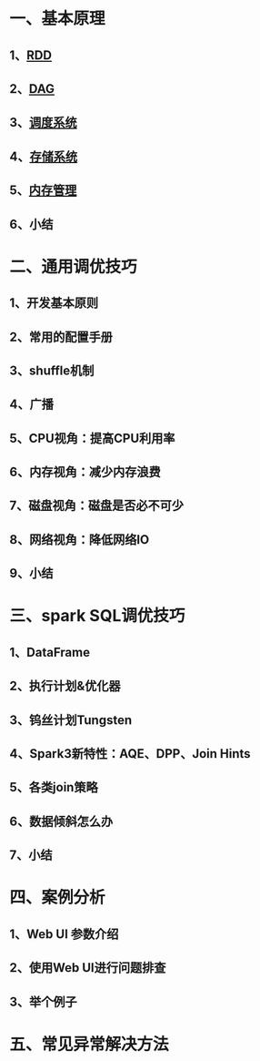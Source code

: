# 一、基本原理
  ## 1、[RDD](https://github.com/chaopeng1024/Data/blob/gh-pages/03%20%E6%95%B0%E6%8D%AE%E8%AE%A1%E7%AE%97/spark/spark3%E6%80%A7%E8%83%BD%E4%BC%98%E5%8C%96/%E4%B8%80%E3%80%81%E5%9F%BA%E6%9C%AC%E5%8E%9F%E7%90%86/1%20RDD.md)
  ## 2、[DAG](https://github.com/chaopeng1024/Data/blob/gh-pages/03%20%E6%95%B0%E6%8D%AE%E8%AE%A1%E7%AE%97/spark/spark3%E6%80%A7%E8%83%BD%E4%BC%98%E5%8C%96/%E4%B8%80%E3%80%81%E5%9F%BA%E6%9C%AC%E5%8E%9F%E7%90%86/2%20DAG.md)
  ## 3、[调度系统](https://github.com/chaopeng1024/Data/blob/gh-pages/03%20%E6%95%B0%E6%8D%AE%E8%AE%A1%E7%AE%97/spark/spark3%E6%80%A7%E8%83%BD%E4%BC%98%E5%8C%96/%E4%B8%80%E3%80%81%E5%9F%BA%E6%9C%AC%E5%8E%9F%E7%90%86/3%20%E8%B0%83%E5%BA%A6%E7%B3%BB%E7%BB%9F.md)
  ## 4、[存储系统](https://github.com/chaopeng1024/Data/blob/gh-pages/03%20%E6%95%B0%E6%8D%AE%E8%AE%A1%E7%AE%97/spark/spark3%E6%80%A7%E8%83%BD%E4%BC%98%E5%8C%96/%E4%B8%80%E3%80%81%E5%9F%BA%E6%9C%AC%E5%8E%9F%E7%90%86/4%20%E5%AD%98%E5%82%A8%E7%B3%BB%E7%BB%9F.md)
  ## 5、[内存管理](https://github.com/chaopeng1024/Data/blob/gh-pages/03%20%E6%95%B0%E6%8D%AE%E8%AE%A1%E7%AE%97/spark/spark3%E6%80%A7%E8%83%BD%E4%BC%98%E5%8C%96/%E4%B8%80%E3%80%81%E5%9F%BA%E6%9C%AC%E5%8E%9F%E7%90%86/5%20%E5%86%85%E5%AD%98%E7%AE%A1%E7%90%86.md)
  ## 6、小结
# 二、通用调优技巧
  ## 1、开发基本原则
  ## 2、常用的配置手册
  ## 3、shuffle机制
  ## 4、广播
  ## 5、CPU视角：提高CPU利用率
  ## 6、内存视角：减少内存浪费
  ## 7、磁盘视角：磁盘是否必不可少
  ## 8、网络视角：降低网络IO
  ## 9、小结
# 三、spark SQL调优技巧
  ## 1、DataFrame
  ## 2、执行计划&优化器
  ## 3、钨丝计划Tungsten
  ## 4、Spark3新特性：AQE、DPP、Join Hints
  ## 5、各类join策略
  ## 6、数据倾斜怎么办
  ## 7、小结
# 四、案例分析
  ## 1、Web UI 参数介绍
  ## 2、使用Web UI进行问题排查
  ## 3、举个例子

# 五、常见异常解决方法
